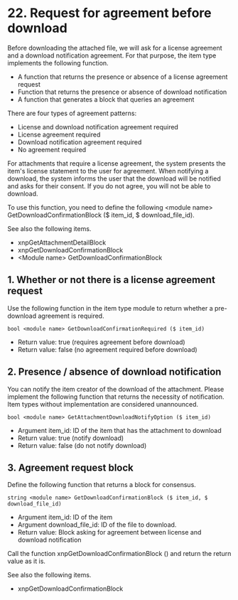 # 22. Request for agreement before download

Before downloading the attached file, we will ask for a license agreement and a download notification agreement. For that purpose, the item type implements the following function.

* A function that returns the presence or absence of a license agreement request
* Function that returns the presence or absence of download notification
* A function that generates a block that queries an agreement

There are four types of agreement patterns:

* License and download notification agreement required
* License agreement required
* Download notification agreement required
* No agreement required

For attachments that require a license agreement, the system presents the item's license statement to the user for agreement. When notifying a download, the system informs the user that the download will be notified and asks for their consent. If you do not agree, you will not be able to download.

To use this function, you need to define the following &lt;module name&gt; GetDownloadConfirmationBlock \($ item\_id, $ download\_file\_id\).

See also the following items.

* xnpGetAttachmentDetailBlock
* xnpGetDownloadConfirmationBlock
* &lt;Module name&gt; GetDownloadConfirmationBlock

## 1. Whether or not there is a license agreement request

Use the following function in the item type module to return whether a pre-download agreement is required.

```text
bool <module name> GetDownloadConfirmationRequired ($ item_id)
```

* Return value: true \(requires agreement before download\)
* Return value: false \(no agreement required before download\)

## 2. Presence / absence of download notification

You can notify the item creator of the download of the attachment. Please implement the following function that returns the necessity of notification. Item types without implementation are considered unannounced.

```text
bool <module name> GetAttachmentDownloadNotifyOption ($ item_id)
```

* Argument item\_id: ID of the item that has the attachment to download
* Return value: true \(notify download\)
* Return value: false \(do not notify download\)

## 3. Agreement request block

Define the following function that returns a block for consensus.

```text
string <module name> GetDownloadConfirmationBlock ($ item_id, $ download_file_id)
```

* Argument item\_id: ID of the item
* Argument download\_file\_id: ID of the file to download.
* Return value: Block asking for agreement between license and download notification

Call the function xnpGetDownloadConfirmationBlock \(\) and return the return value as it is.

See also the following items.

* xnpGetDownloadConfirmationBlock


